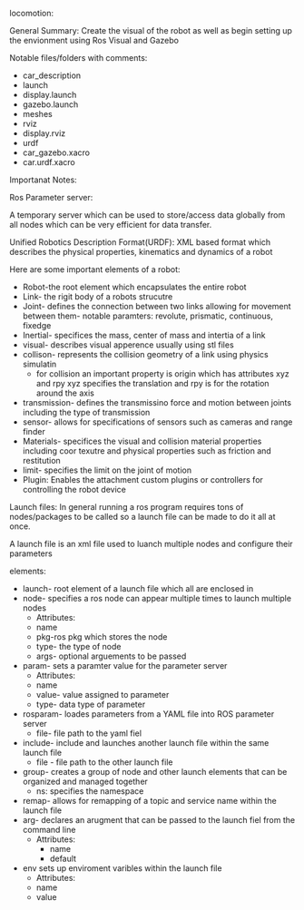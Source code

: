 locomotion:

General Summary: Create the visual of the robot as well as begin setting up the envionment using Ros Visual and Gazebo

Notable files/folders with comments:
* car_description
* launch
* display.launch
* gazebo.launch
* meshes
* rviz
* display.rviz
* urdf 
* car_gazebo.xacro
* car.urdf.xacro

Importanat Notes:

Ros Parameter server:

A temporary server which can be used to store/access data globally from all nodes which can be very efficient for data transfer. 

Unified Robotics Description Format(URDF):
XML based format which describes the physical properties, kinematics and dynamics of a robot

Here are some important elements of a robot:

* Robot-the root element which encapsulates the entire robot
* Link- the rigit body of a robots strucutre
* Joint- defines the connection between two links allowing for movement between them- notable paramters: revolute, prismatic, continuous, fixedge
* Inertial- specifices the mass, center of mass and intertia of a link
* visual- describes visual apperence usually using stl files
* collison- represents the collision geometry of a link using physics simulatin
  * for collision an important property is origin which has attributes xyz and rpy xyz specifies the translation and rpy is for the rotation around the axis
* transmission- defines the transmissino force and motion between joints including the type of transmission
* sensor- allows for specifications of sensors such as cameras and range finder
* Materials- specifices the visual and collision material properties including coor texutre and physical properties such as friction and restitution
* limit- specifies  the limit on the joint of motion 
* Plugin: Enables the attachment custom plugins or controllers for controlling the robot device

Launch files:
In general running a ros program requires tons of nodes/packages to be called so a launch file can be made to do it all at once. 

A launch file is an xml file used to luanch multiple nodes and configure their parameters

elements:
* launch- root element of a launch file which all are enclosed in
* node- specifies a ros node can appear multiple times to launch multiple nodes
  * Attributes: 
  * name
  * pkg-ros pkg which stores the node
  * type- the type of node 
  * args- optional arguements to be passed
* param- sets a paramter value for the parameter server
  * Attributes:
  * name
  * value- value assigned to parameter
  * type- data type of parameter 
* rosparam- loades parameters from a YAML file into ROS parameter server
  * file- file path to the yaml fiel
* include- include and launches another launch file within the same launch file
  * file - file path to the other launch file
* group- creates a group of node and other launch elements that can be organized and managed together 
  * ns: specifies the namespace
* remap- allows for remapping of a topic and service name within the launch file
* arg- declares an arugment that can be passed to the launch fiel from the command line
  * Attributes:
    * name
    * default
* env sets up enviroment varibles within the launch file
  * Attributes:
  * name
  * value 